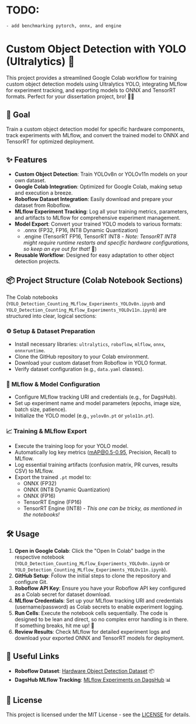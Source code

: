 # TODO:
    - add benchmarking pytorch, onnx, and engine

# Custom Object Detection with YOLO (Ultralytics) 🚀

This project provides a streamlined Google Colab workflow for training custom object detection models using Ultralytics YOLO, integrating MLflow for experiment tracking, and exporting models to ONNX and TensorRT formats. Perfect for your dissertation project, bro! 🧑‍🎓

## 🎯 Goal

Train a custom object detection model for specific hardware components, track experiments with MLflow, and convert the trained model to ONNX and TensorRT for optimized deployment.

## ✨ Features

-   **Custom Object Detection**: Train YOLOv8n or YOLOv11n models on your own dataset.
-   **Google Colab Integration**: Optimized for Google Colab, making setup and execution a breeze.
-   **Roboflow Dataset Integration**: Easily download and prepare your dataset from Roboflow.
-   **MLflow Experiment Tracking**: Log all your training metrics, parameters, and artifacts to MLflow for comprehensive experiment management.
-   **Model Export**: Convert your trained YOLO models to various formats:
    -   .onnx (FP32, FP16, INT8 Dynamic Quantization)
    -   .engine (TensorRT FP16, TensorRT INT8 - *Note: TensorRT INT8 might require runtime restarts and specific hardware configurations, so keep an eye out for that!* 👀)
-   **Reusable Workflow**: Designed for easy adaptation to other object detection projects.

## 📦 Project Structure (Colab Notebook Sections)

The Colab notebooks (`YOLO_Detection_Counting_MLflow_Experiments_YOLOv8n.ipynb` and `YOLO_Detection_Counting_MLflow_Experiments_YOLOv11n.ipynb`) are structured into clear, logical sections:

### ⚙️ Setup & Dataset Preparation

-   Install necessary libraries: `ultralytics`, `roboflow`, `mlflow`, `onnx`, `onnxruntime`.
-   Clone the GitHub repository to your Colab environment.
-   Download your custom dataset from Roboflow in YOLO format.
-   Verify dataset configuration (e.g., `data.yaml` classes).

### 🚀 MLflow & Model Configuration

-   Configure MLflow tracking URI and credentials (e.g., for DagsHub).
-   Set up experiment name and model parameters (epochs, image size, batch size, patience).
-   Initialize the YOLO model (e.g., `yolov8n.pt` or `yolo11n.pt`).

### 📈 Training & MLflow Export

-   Execute the training loop for your YOLO model.
-   Automatically log key metrics (mAP@0.5-0.95, Precision, Recall) to MLflow.
-   Log essential training artifacts (confusion matrix, PR curves, results CSV) to MLflow.
-   Export the trained `.pt` model to:
    -   ONNX (FP32)
    -   ONNX (INT8 Dynamic Quantization)
    -   ONNX (FP16)
    -   TensorRT Engine (FP16)
    -   TensorRT Engine (INT8) - *This one can be tricky, as mentioned in the notebooks!*

## 🛠️ Usage

1.  **Open in Google Colab**: Click the "Open In Colab" badge in the respective notebook (`YOLO_Detection_Counting_MLflow_Experiments_YOLOv8n.ipynb` or `YOLO_Detection_Counting_MLflow_Experiments_YOLOv11n.ipynb`).
2.  **GitHub Setup**: Follow the initial steps to clone the repository and configure Git.
3.  **Roboflow API Key**: Ensure you have your Roboflow API key configured as a Colab secret for dataset download.
4.  **MLflow Credentials**: Set up your MLflow tracking URI and credentials (username/password) as Colab secrets to enable experiment logging.
5.  **Run Cells**: Execute the notebook cells sequentially. The code is designed to be lean and direct, so no complex error handling is in there. If something breaks, hit me up! 🤙
6.  **Review Results**: Check MLflow for detailed experiment logs and download your exported ONNX and TensorRT models for deployment.

## 🔗 Useful Links

-   **Roboflow Dataset**: [Hardware Object Detection Dataset](https://app.roboflow.com/objectdetection-fvcmc/hardware-object-detection-xw2gx/models) 📦
-   **DagsHub MLflow Tracking**: [MLflow Experiments on DagsHub](https://dagshub.com/erwincarlogonzales/mldetection-YOLO) 📊

## 📜 License

This project is licensed under the MIT License - see the [LICENSE](http://googleusercontent.com/AB781512/erwincarlogonzales/mldetection-yolo/erwincarlogonzales-mldetection-YOLO-73fd82a097cfcfff83b3876c47b3db758949fc75/LICENSE) for details.